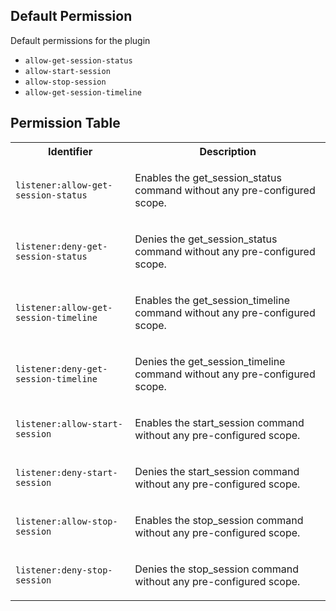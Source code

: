 ## Default Permission

Default permissions for the plugin

- `allow-get-session-status`
- `allow-start-session`
- `allow-stop-session`
- `allow-get-session-timeline`

## Permission Table

<table>
<tr>
<th>Identifier</th>
<th>Description</th>
</tr>


<tr>
<td>

`listener:allow-get-session-status`

</td>
<td>

Enables the get_session_status command without any pre-configured scope.

</td>
</tr>

<tr>
<td>

`listener:deny-get-session-status`

</td>
<td>

Denies the get_session_status command without any pre-configured scope.

</td>
</tr>

<tr>
<td>

`listener:allow-get-session-timeline`

</td>
<td>

Enables the get_session_timeline command without any pre-configured scope.

</td>
</tr>

<tr>
<td>

`listener:deny-get-session-timeline`

</td>
<td>

Denies the get_session_timeline command without any pre-configured scope.

</td>
</tr>

<tr>
<td>

`listener:allow-start-session`

</td>
<td>

Enables the start_session command without any pre-configured scope.

</td>
</tr>

<tr>
<td>

`listener:deny-start-session`

</td>
<td>

Denies the start_session command without any pre-configured scope.

</td>
</tr>

<tr>
<td>

`listener:allow-stop-session`

</td>
<td>

Enables the stop_session command without any pre-configured scope.

</td>
</tr>

<tr>
<td>

`listener:deny-stop-session`

</td>
<td>

Denies the stop_session command without any pre-configured scope.

</td>
</tr>
</table>
